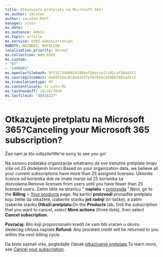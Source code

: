 ```yaml
---
title: Otkazujete pretplatu na Microsoft 365?
ms.author: cmcatee
author: cmcatee-MSFT
manager: scotv
ms.date: ''
ms.audience: Admin
ms.topic: article
ms.service: o365-administration
ROBOTS: NOINDEX, NOFOLLOW
localization_priority: Normal
ms.collection: Adm_O365
ms.custom:
- "87"
- "1400001"
ms.openlocfilehash: 9ff327348002634bbef56ecce17c01caf58dd3f1
ms.sourcegitcommit: beb9715ac0c8e8333fef6764ecd346b7401a2612
ms.translationtype: MT
ms.contentlocale: sr-Latn-RS
ms.lasthandoff: 10/10/2020
ms.locfileid: "48416227"
---
```

# <a name="canceling-your-microsoft-365-subscription"></a><span data-ttu-id="26620-102">Otkazujete pretplatu na Microsoft 365?</span><span class="sxs-lookup"><span data-stu-id="26620-102">Canceling your Microsoft 365 subscription?</span></span>

<span data-ttu-id="26620-103">Žao nam je što odlazite!</span><span class="sxs-lookup"><span data-stu-id="26620-103">We're sorry to see you go!</span></span>
  
<span data-ttu-id="26620-104">Na osnovu podataka organizacije smatramo da sve trenutne pretplate imaju više od 25 dodeljenih licenci.</span><span class="sxs-lookup"><span data-stu-id="26620-104">Based on your organization data, we believe all your current subscriptions have more than 25 assigned licenses.</span></span> <span data-ttu-id="26620-105">Uklonite licence od korisnika dok ne imate manje od 25 korisnika sa dozvolama.</span><span class="sxs-lookup"><span data-stu-id="26620-105">Remove licenses from users until you have fewer than 25 licensed users.</span></span> <span data-ttu-id="26620-106">Zatim idite na stranicu " **naplatu** \> [proizvoda](https://go.microsoft.com/fwlink/p/?linkid=842054) ".</span><span class="sxs-lookup"><span data-stu-id="26620-106">Next, go to the **Billing** \> [Your products](https://go.microsoft.com/fwlink/p/?linkid=842054) page.</span></span> <span data-ttu-id="26620-107">Na kartici **proizvodi** pronađite pretplatu koju želite da otkažete, izaberite stavku **još radnji** (tri tačke), a zatim izaberite stavku **Otkaži pretplatu**.</span><span class="sxs-lookup"><span data-stu-id="26620-107">On the **Products** tab, find the subscription that you want to cancel, select **More actions** (three dots), then select **Cancel subscription**.</span></span>

<span data-ttu-id="26620-108">**Povraćaj:** Bilo koji proporcionalni kredit će vam biti vraćen u okviru sledećeg ciklusa naplate.</span><span class="sxs-lookup"><span data-stu-id="26620-108">**Refund:** Any prorated credit will be returned to you within the next billing cycle.</span></span>

<span data-ttu-id="26620-109">Da biste saznali više, pogledajte članak [otkazivanje pretplate](https://docs.microsoft.com/microsoft-365/commerce/subscriptions/cancel-your-subscription).</span><span class="sxs-lookup"><span data-stu-id="26620-109">To learn more, see [Cancel your subscription](https://docs.microsoft.com/microsoft-365/commerce/subscriptions/cancel-your-subscription).</span></span>